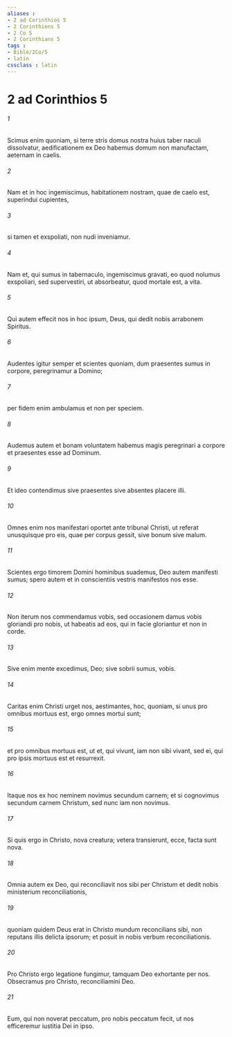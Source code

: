 ```yaml
---
aliases : 
- 2 ad Corinthios 5
- 2 Corinthiens 5
- 2 Co 5
- 2 Corinthians 5
tags : 
- Bible/2Co/5
- latin
cssclass : latin
---
```


# 2 ad Corinthios 5

###### 1
Scimus enim quoniam, si terre stris domus nostra huius taber naculi dissolvatur, aedificationem ex Deo habemus domum non manufactam, aeternam in caelis. 
###### 2
Nam et in hoc ingemiscimus, habitationem nostram, quae de caelo est, superindui cupientes, 
###### 3
si tamen et exspoliati, non nudi inveniamur.
###### 4
Nam et, qui sumus in tabernaculo, ingemiscimus gravati, eo quod nolumus exspoliari, sed supervestiri, ut absorbeatur, quod mortale est, a vita. 
###### 5
Qui autem effecit nos in hoc ipsum, Deus, qui dedit nobis arrabonem Spiritus.
###### 6
Audentes igitur semper et scientes quoniam, dum praesentes sumus in corpore, peregrinamur a Domino; 
###### 7
per fidem enim ambulamus et non per speciem. 
###### 8
Audemus autem et bonam voluntatem habemus magis peregrinari a corpore et praesentes esse ad Dominum. 
###### 9
Et ideo contendimus sive praesentes sive absentes placere illi. 
###### 10
Omnes enim nos manifestari oportet ante tribunal Christi, ut referat unusquisque pro eis, quae per corpus gessit, sive bonum sive malum.
###### 11
Scientes ergo timorem Domini hominibus suademus, Deo autem manifesti sumus; spero autem et in conscientiis vestris manifestos nos esse. 
###### 12
Non iterum nos commendamus vobis, sed occasionem damus vobis gloriandi pro nobis, ut habeatis ad eos, qui in facie gloriantur et non in corde. 
###### 13
Sive enim mente excedimus, Deo; sive sobrii sumus, vobis.
###### 14
Caritas enim Christi urget nos, aestimantes, hoc, quoniam, si unus pro omnibus mortuus est, ergo omnes mortui sunt; 
###### 15
et pro omnibus mortuus est, ut et, qui vivunt, iam non sibi vivant, sed ei, qui pro ipsis mortuus est et resurrexit. 
###### 16
Itaque nos ex hoc neminem novimus secundum carnem; et si cognovimus secundum carnem Christum, sed nunc iam non novimus. 
###### 17
Si quis ergo in Christo, nova creatura; vetera transierunt, ecce, facta sunt nova.
###### 18
Omnia autem ex Deo, qui reconciliavit nos sibi per Christum et dedit nobis ministerium reconciliationis, 
###### 19
quoniam quidem Deus erat in Christo mundum reconcilians sibi, non reputans illis delicta ipsorum; et posuit in nobis verbum reconciliationis. 
###### 20
Pro Christo ergo legatione fungimur, tamquam Deo exhortante per nos. Obsecramus pro Christo, reconciliamini Deo. 
###### 21
Eum, qui non noverat peccatum, pro nobis peccatum fecit, ut nos efficeremur iustitia Dei in ipso.

